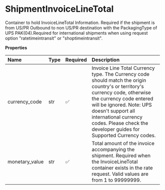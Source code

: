 # ShipmentInvoiceLineTotal

Container to hold InvoiceLineTotal Information. Required if the shipment is from US/PR Outbound to non US/PR destination with the PackagingType of UPS PAK(04).Required for international shipments when using request option "ratetimeintransit" or "shoptimeintransit".

**Properties**

| Name           | Type | Required | Description                                                                                                                                                                                                                                                                                          |
| :------------- | :--- | :------- | :--------------------------------------------------------------------------------------------------------------------------------------------------------------------------------------------------------------------------------------------------------------------------------------------------- |
| currency_code  | str  | ✅       | Invoice Line Total Currency type. The Currency code should match the origin country's or territory's currency code, otherwise the currency code entered will be ignored. Note: UPS doesn't support all international currency codes. Please check the developer guides for Supported Currency codes. |
| monetary_value | str  | ✅       | Total amount of the invoice accompanying the shipment. Required when the InvoiceLineTotal container exists in the rate request. Valid values are from 1 to 99999999.                                                                                                                                 |

<!-- This file was generated by liblab | https://liblab.com/ -->
